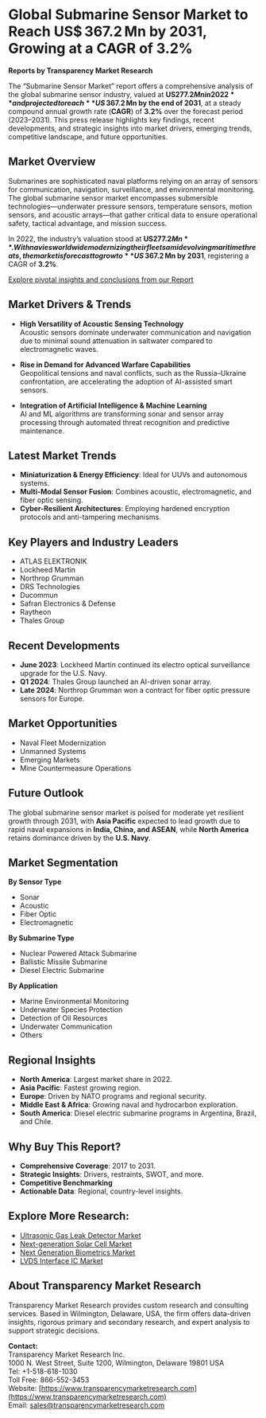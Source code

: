 
# Global Submarine Sensor Market to Reach US$ 367.2 Mn by 2031, Growing at a CAGR of 3.2%

**Reports by Transparency Market Research**

The “Submarine Sensor Market” report offers a comprehensive analysis of the global submarine sensor industry, valued at **US$ 277.2 Mn in 2022** and projected to reach **US$ 367.2 Mn by the end of 2031**, at a steady compound annual growth rate (**CAGR**) of **3.2%** over the forecast period (2023–2031). This press release highlights key findings, recent developments, and strategic insights into market drivers, emerging trends, competitive landscape, and future opportunities.

## Market Overview

Submarines are sophisticated naval platforms relying on an array of sensors for communication, navigation, surveillance, and environmental monitoring. The global submarine sensor market encompasses submersible technologies—underwater pressure sensors, temperature sensors, motion sensors, and acoustic arrays—that gather critical data to ensure operational safety, tactical advantage, and mission success.

In 2022, the industry’s valuation stood at **US$ 277.2 Mn**. With navies worldwide modernizing their fleets amid evolving maritime threats, the market is forecast to grow to **US$ 367.2 Mn by 2031**, registering a CAGR of **3.2%**.

[Explore pivotal insights and conclusions from our Report](https://www.transparencymarketresearch.com/sample/sample.php?flag=S&rep_id=20087)

## Market Drivers & Trends

- **High Versatility of Acoustic Sensing Technology**  
  Acoustic sensors dominate underwater communication and navigation due to minimal sound attenuation in saltwater compared to electromagnetic waves.

- **Rise in Demand for Advanced Warfare Capabilities**  
  Geopolitical tensions and naval conflicts, such as the Russia–Ukraine confrontation, are accelerating the adoption of AI-assisted smart sensors.

- **Integration of Artificial Intelligence & Machine Learning**  
  AI and ML algorithms are transforming sonar and sensor array processing through automated threat recognition and predictive maintenance.

## Latest Market Trends

- **Miniaturization & Energy Efficiency**: Ideal for UUVs and autonomous systems.
- **Multi-Modal Sensor Fusion**: Combines acoustic, electromagnetic, and fiber optic sensing.
- **Cyber-Resilient Architectures**: Employing hardened encryption protocols and anti-tampering mechanisms.

## Key Players and Industry Leaders

- ATLAS ELEKTRONIK
- Lockheed Martin
- Northrop Grumman
- DRS Technologies
- Ducommun
- Safran Electronics & Defense
- Raytheon
- Thales Group

## Recent Developments

- **June 2023**: Lockheed Martin continued its electro optical surveillance upgrade for the U.S. Navy.
- **Q1 2024**: Thales Group launched an AI-driven sonar array.
- **Late 2024**: Northrop Grumman won a contract for fiber optic pressure sensors for Europe.

## Market Opportunities

- Naval Fleet Modernization
- Unmanned Systems
- Emerging Markets
- Mine Countermeasure Operations

## Future Outlook

The global submarine sensor market is poised for moderate yet resilient growth through 2031, with **Asia Pacific** expected to lead growth due to rapid naval expansions in **India, China, and ASEAN**, while **North America** retains dominance driven by the **U.S. Navy**.

## Market Segmentation

**By Sensor Type**
- Sonar
- Acoustic
- Fiber Optic
- Electromagnetic

**By Submarine Type**
- Nuclear Powered Attack Submarine
- Ballistic Missile Submarine
- Diesel Electric Submarine

**By Application**
- Marine Environmental Monitoring
- Underwater Species Protection
- Detection of Oil Resources
- Underwater Communication
- Others

## Regional Insights

- **North America**: Largest market share in 2022.
- **Asia Pacific**: Fastest growing region.
- **Europe**: Driven by NATO programs and regional security.
- **Middle East & Africa**: Growing naval and hydrocarbon exploration.
- **South America**: Diesel electric submarine programs in Argentina, Brazil, and Chile.

## Why Buy This Report?

- **Comprehensive Coverage**: 2017 to 2031.
- **Strategic Insights**: Drivers, restraints, SWOT, and more.
- **Competitive Benchmarking**
- **Actionable Data**: Regional, country-level insights.

## Explore More Research:

- [Ultrasonic Gas Leak Detector Market](https://www.transparencymarketresearch.com/ultrasonic-gas-leak-detector-market.html)  
- [Next-generation Solar Cell Market](https://www.transparencymarketresearch.com/next-generation-solar-cell-market.html)  
- [Next Generation Biometrics Market](https://www.transparencymarketresearch.com/next-generation-biometrics-market.html)  
- [LVDS Interface IC Market](https://www.transparencymarketresearch.com/lvds-interface-ic-market.html)

## About Transparency Market Research

Transparency Market Research provides custom research and consulting services. Based in Wilmington, Delaware, USA, the firm offers data-driven insights, rigorous primary and secondary research, and expert analysis to support strategic decisions.

**Contact:**  
Transparency Market Research Inc.  
1000 N. West Street, Suite 1200, Wilmington, Delaware 19801 USA  
Tel: +1-518-618-1030  
Toll Free: 866-552-3453  
Website: [https://www.transparencymarketresearch.com](https://www.transparencymarketresearch.com)  
Email: sales@transparencymarketresearch.com
